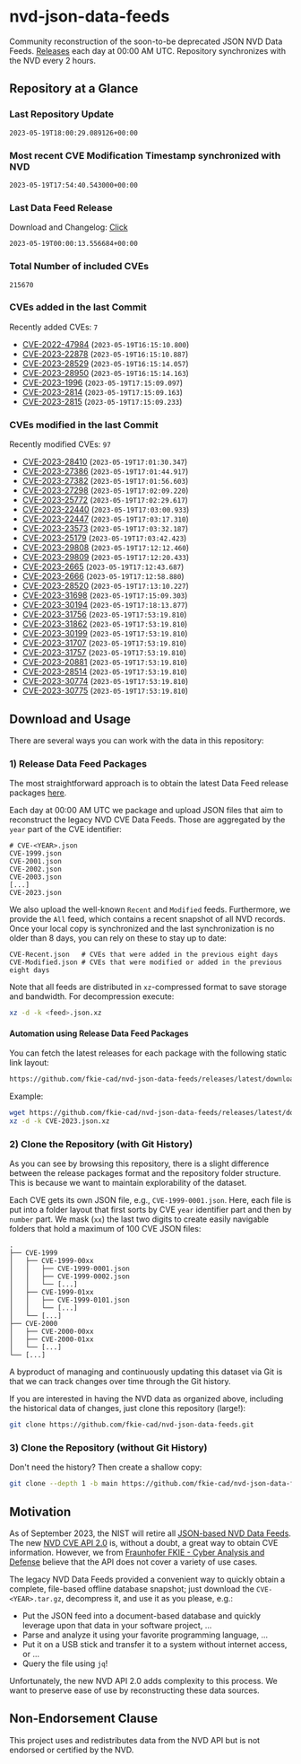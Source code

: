 # nvd-json-data-feeds

Community reconstruction of the soon-to-be deprecated JSON NVD Data Feeds. 
[Releases](https://github.com/fkie-cad/nvd-json-data-feeds/releases/latest) each day at 00:00 AM UTC.
Repository synchronizes with the NVD every 2 hours.

## Repository at a Glance

### Last Repository Update

```plain
2023-05-19T18:00:29.089126+00:00
```

### Most recent CVE Modification Timestamp synchronized with NVD

```plain
2023-05-19T17:54:40.543000+00:00
```

### Last Data Feed Release

Download and Changelog: [Click](https://github.com/fkie-cad/nvd-json-data-feeds/releases/latest)

```plain
2023-05-19T00:00:13.556684+00:00
```

### Total Number of included CVEs

```plain
215670
```

### CVEs added in the last Commit

Recently added CVEs: `7`

* [CVE-2022-47984](CVE-2022/CVE-2022-479xx/CVE-2022-47984.json) (`2023-05-19T16:15:10.800`)
* [CVE-2023-22878](CVE-2023/CVE-2023-228xx/CVE-2023-22878.json) (`2023-05-19T16:15:10.887`)
* [CVE-2023-28529](CVE-2023/CVE-2023-285xx/CVE-2023-28529.json) (`2023-05-19T16:15:14.057`)
* [CVE-2023-28950](CVE-2023/CVE-2023-289xx/CVE-2023-28950.json) (`2023-05-19T16:15:14.163`)
* [CVE-2023-1996](CVE-2023/CVE-2023-19xx/CVE-2023-1996.json) (`2023-05-19T17:15:09.097`)
* [CVE-2023-2814](CVE-2023/CVE-2023-28xx/CVE-2023-2814.json) (`2023-05-19T17:15:09.163`)
* [CVE-2023-2815](CVE-2023/CVE-2023-28xx/CVE-2023-2815.json) (`2023-05-19T17:15:09.233`)


### CVEs modified in the last Commit

Recently modified CVEs: `97`

* [CVE-2023-28410](CVE-2023/CVE-2023-284xx/CVE-2023-28410.json) (`2023-05-19T17:01:30.347`)
* [CVE-2023-27386](CVE-2023/CVE-2023-273xx/CVE-2023-27386.json) (`2023-05-19T17:01:44.917`)
* [CVE-2023-27382](CVE-2023/CVE-2023-273xx/CVE-2023-27382.json) (`2023-05-19T17:01:56.603`)
* [CVE-2023-27298](CVE-2023/CVE-2023-272xx/CVE-2023-27298.json) (`2023-05-19T17:02:09.220`)
* [CVE-2023-25772](CVE-2023/CVE-2023-257xx/CVE-2023-25772.json) (`2023-05-19T17:02:29.617`)
* [CVE-2023-22440](CVE-2023/CVE-2023-224xx/CVE-2023-22440.json) (`2023-05-19T17:03:00.933`)
* [CVE-2023-22447](CVE-2023/CVE-2023-224xx/CVE-2023-22447.json) (`2023-05-19T17:03:17.310`)
* [CVE-2023-23573](CVE-2023/CVE-2023-235xx/CVE-2023-23573.json) (`2023-05-19T17:03:32.187`)
* [CVE-2023-25179](CVE-2023/CVE-2023-251xx/CVE-2023-25179.json) (`2023-05-19T17:03:42.423`)
* [CVE-2023-29808](CVE-2023/CVE-2023-298xx/CVE-2023-29808.json) (`2023-05-19T17:12:12.460`)
* [CVE-2023-29809](CVE-2023/CVE-2023-298xx/CVE-2023-29809.json) (`2023-05-19T17:12:20.433`)
* [CVE-2023-2665](CVE-2023/CVE-2023-26xx/CVE-2023-2665.json) (`2023-05-19T17:12:43.687`)
* [CVE-2023-2666](CVE-2023/CVE-2023-26xx/CVE-2023-2666.json) (`2023-05-19T17:12:58.880`)
* [CVE-2023-28520](CVE-2023/CVE-2023-285xx/CVE-2023-28520.json) (`2023-05-19T17:13:10.227`)
* [CVE-2023-31698](CVE-2023/CVE-2023-316xx/CVE-2023-31698.json) (`2023-05-19T17:15:09.303`)
* [CVE-2023-30194](CVE-2023/CVE-2023-301xx/CVE-2023-30194.json) (`2023-05-19T17:18:13.877`)
* [CVE-2023-31756](CVE-2023/CVE-2023-317xx/CVE-2023-31756.json) (`2023-05-19T17:53:19.810`)
* [CVE-2023-31862](CVE-2023/CVE-2023-318xx/CVE-2023-31862.json) (`2023-05-19T17:53:19.810`)
* [CVE-2023-30199](CVE-2023/CVE-2023-301xx/CVE-2023-30199.json) (`2023-05-19T17:53:19.810`)
* [CVE-2023-31707](CVE-2023/CVE-2023-317xx/CVE-2023-31707.json) (`2023-05-19T17:53:19.810`)
* [CVE-2023-31757](CVE-2023/CVE-2023-317xx/CVE-2023-31757.json) (`2023-05-19T17:53:19.810`)
* [CVE-2023-20881](CVE-2023/CVE-2023-208xx/CVE-2023-20881.json) (`2023-05-19T17:53:19.810`)
* [CVE-2023-28514](CVE-2023/CVE-2023-285xx/CVE-2023-28514.json) (`2023-05-19T17:53:19.810`)
* [CVE-2023-30774](CVE-2023/CVE-2023-307xx/CVE-2023-30774.json) (`2023-05-19T17:53:19.810`)
* [CVE-2023-30775](CVE-2023/CVE-2023-307xx/CVE-2023-30775.json) (`2023-05-19T17:53:19.810`)


## Download and Usage

There are several ways you can work with the data in this repository:

### 1) Release Data Feed Packages

The most straightforward approach is to obtain the latest Data Feed release packages [here](releases/latest).

Each day at 00:00 AM UTC we package and upload JSON files that aim to reconstruct the legacy NVD CVE Data Feeds.
Those are aggregated by the `year` part of the CVE identifier:

```
# CVE-<YEAR>.json
CVE-1999.json
CVE-2001.json
CVE-2002.json
CVE-2003.json
[...]
CVE-2023.json
```

We also upload the well-known `Recent` and `Modified` feeds.
Furthermore, we provide the `All` feed, which contains a recent snapshot of all NVD records.
Once your local copy is synchronized and the last synchronization is no older than 8 days, you can rely on these to stay up to date:

```plain
CVE-Recent.json   # CVEs that were added in the previous eight days
CVE-Modified.json # CVEs that were modified or added in the previous eight days
```

Note that all feeds are distributed in `xz`-compressed format to save storage and bandwidth.
For decompression execute:

```sh
xz -d -k <feed>.json.xz
```


#### Automation using Release Data Feed Packages

You can fetch the latest releases for each package with the following static link layout:

```sh
https://github.com/fkie-cad/nvd-json-data-feeds/releases/latest/download/CVE-<YEAR>.json.xz
```

Example:

```sh
wget https://github.com/fkie-cad/nvd-json-data-feeds/releases/latest/download/CVE-2023.json.xz
xz -d -k CVE-2023.json.xz
```

### 2) Clone the Repository (with Git History)

As you can see by browsing this repository, there is a slight difference between the release packages format and the repository folder structure.
This is because we want to maintain explorability of the dataset.

Each CVE gets its own JSON file, e.g., `CVE-1999-0001.json`.
Here, each file is put into a folder layout that first sorts by CVE `year` identifier part and then by `number` part.
We mask (`xx`) the last two digits to create easily navigable folders that hold a maximum of 100 CVE JSON files:

```plain
.
├── CVE-1999
│   ├── CVE-1999-00xx
│   │   ├── CVE-1999-0001.json
│   │   ├── CVE-1999-0002.json
│   │   └── [...]
│   ├── CVE-1999-01xx
│   │   ├── CVE-1999-0101.json
│   │   └── [...]
│   └── [...]
├── CVE-2000
│   ├── CVE-2000-00xx
│   ├── CVE-2000-01xx
│   └── [...]
└── [...]
```

A byproduct of managing and continuously updating this dataset via Git is that we can track changes over time through the Git history.

If you are interested in having the NVD data as organized above, including the historical data of changes, just clone this repository (large!):

```sh
git clone https://github.com/fkie-cad/nvd-json-data-feeds.git
```

### 3) Clone the Repository (without Git History)

Don't need the history? Then create a shallow copy:

```sh
git clone --depth 1 -b main https://github.com/fkie-cad/nvd-json-data-feeds.git
```

## Motivation

As of September 2023, the NIST will retire all [JSON-based NVD Data Feeds](https://nvd.nist.gov/vuln/data-feeds#divRetirementBanner-1).
The new [NVD CVE API 2.0](https://nvd.nist.gov/developers/vulnerabilities) is, without a doubt, a great way to obtain CVE information.
However, we from [Fraunhofer FKIE - Cyber Analysis and Defense](https://www.fkie.fraunhofer.de/en/departments/cad.html) believe that the API does not cover a variety of use cases.

The legacy NVD Data Feeds provided a convenient way to quickly obtain a complete, file-based offline database snapshot; just download the `CVE-<YEAR>.tar.gz`, decompress it, and use it as you please, e.g.:

* Put the JSON feed into a document-based database and quickly leverage upon that data in your software project, ...
* Parse and analyze it using your favorite programming language, ...
* Put it on a USB stick and transfer it to a system without internet access, or ...
* Query the file using `jq`!

Unfortunately, the new NVD API 2.0 adds complexity to this process.
We want to preserve ease of use by reconstructing these data sources.

## Non-Endorsement Clause

This project uses and redistributes data from the NVD API but is not endorsed or certified by the NVD.
